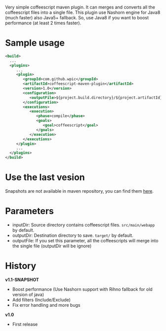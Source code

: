 Very simple coffeescript maven plugin. It can merges and converts all the coffeescript files into a single file. This plugin use Nashorn engine for Java8 (much faster) also Java5+ fallback. So, use Java8 if you want to boost performance (at least 2 times faster).

# Sample usage

```xml
<build>
  ...
  <plugins>
     ...
     <plugin>
        <groupId>com.github.wpic</groupId>
        <artifactId>coffeescript-maven-plugin</artifactId>
        <version>1.0</version>
        <configuration>
           <outputFile>${project.build.directory}/${project.artifactId}/js/all.js</outputFile>
        </configuration>
        <executions>
           <execution>
              <phase>compile</phase>
              <goals>
                 <goal>coffeescript</goal>
              </goals>
           </execution>
        </executions>
     </plugin>
     ...
  </plugins>
</build>
```

# Use the last vesion

Snapshots are not available in maven repository, you can find them [here](https://oss.sonatype.org/content/repositories/snapshots/com/github/wpic/coffeescript-maven-plugin/).

# Parameters

* inputDir: Source directory contains coffeescript files. ```src/main/webapp``` by default.
* outputDir: Destination directory to save. ```target/``` by default.
* outputFile: If you set this parameter, all the coffeescripts will merge into the single file (outputDir will be ignore)

# History

**v1.1-SNAPSHOT**
* Boost performance (Use Nashorn support with Rihno fallback for old version of java)
* Add filters (Include/Exclude)
* Fix error handling and more bugs

**v1.0**
* First release
